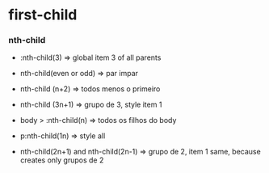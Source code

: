# first-child

### nth-child

- :nth-child(3) ⇒ global item 3 of all parents
- nth-child(even or odd) ⇒ par impar
- nth-child (n+2) ⇒ todos menos o primeiro
- nth-child (3n+1) ⇒ grupo de 3, style item 1
- body > :nth-child(n) => todos os filhos do body
- p:nth-child(1n) => style all

- nth-child(2n+1)  and nth-child(2n-1) => grupo de 2, item 1 same, because creates only grupos de 2